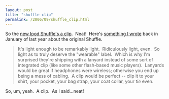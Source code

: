 ```yaml
---
layout: post
title: "shuffle clip"
permalink: /2006/09/shuffle_clip.html
---
```


<p>So the <a href="http://www.apple.com/ipodshuffle/">new Ipod Shuffle's a clip</a>.&nbsp; Neat!&nbsp; Here's <a href="http://sippey.typepad.com/filtered/2005/01/shuffling_light.html">something I wrote</a> back in January of last year about the original Shuffle.</p><blockquote><p>It's light enough to be remarkably light.&nbsp; Ridiculously light, even.&nbsp; So
light as to truly deserve the &quot;wearable&quot; label.&nbsp; Which is why I'm
surprised they're shipping with a lanyard instead of some sort of
integrated clip (like some other flash-based music players).&nbsp; Lanyards
would be great if headphones were wireless; otherwise you end up being
a mess of cabling.&nbsp; A clip would be perfect -- clip it to your shirt,
your pocket, your bag strap, your coat collar, your <em>tie</em> even.</p></blockquote><p>So, um, yeah.&nbsp; A clip.&nbsp; As I said...neat!</p>


